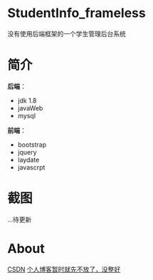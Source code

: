 # StudentInfo_frameless

没有使用后端框架的一个学生管理后台系统

# 简介

**后端**：

- jdk 1.8
- javaWeb
- mysql

**前端**：

- bootstrap
- jquery
- laydate
- javascrpt

# 截图
...待更新


# About
[CSDN](https://blog.csdn.net/weixin_45866411?spm=1000.2115.3001.5343)
[个人博客暂时就先不放了，没整好](https://baidu.com)
